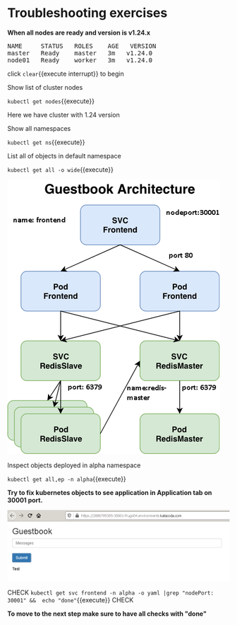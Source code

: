 # Troubleshooting exercises

**When all nodes are ready and version is v1.24.x** 

<pre>
NAME     STATUS   ROLES    AGE   VERSION
master   Ready    master   3m   v1.24.0
node01   Ready    worker   3m   v1.24.0
</pre>

click ```clear```{{execute interrupt}} to begin



Show list of cluster nodes

`kubectl get nodes`{{execute}}

Here we have cluster with 1.24 version

Show all namespaces

`kubectl get ns`{{execute}}

List all of objects in default namespace

`kubectl get all -o wide`{{execute}}


![Guestbook architecture](./assets/guestbook-architecture.png)


Inspect objects deployed in alpha namespace


`kubectl get all,ep -n alpha`{{execute}}


**Try to fix kubernetes objects to see application in Application tab on 30001 port.**

![Web application](./assets/guestbook-web.png)

CHECK
`kubectl get svc frontend -n alpha -o yaml |grep "nodePort: 30001" &&  echo "done"`{{execute}}
CHECK



**To move to the next step make sure to have all checks with "done"**
